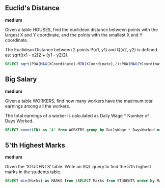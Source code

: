 ## Euclid's Distance
**medium**


Given a table HOUSES, find the euclidean distance between points with the largest X and Y coordinate, and the points with the smallest X and Y coordinate.

The Euclidean Distance between 2 points P(x1, y1) and Q(x2, y2) is defined as: sqrt((x1 - x2)2 + (y1 - y2)2).

```sql
SELECT sqrt(POW(MAX(XCoordinate)-MIN(XCoordinate),2)+POW(MAX(YCoordinate)-MIN(YCoordinate),2)) as "A" from HOUSES
```

## Big Salary
**medium**


Given a table WORKERS, find how many workers have the maximum total earnings among all the workers.

The total earnings of a worker is calculated as Daily Wage * Number of Days Worked.

```sql
SELECT count(ID) as "A" from WORKERS group by DailyWage * DaysWorked order by DailyWage * DaysWorked limit 1
```

## 5'th Highest Marks
**medium**

Given the ‘STUDENTS’ table. Write an SQL query to find the 5’th highest marks in the students table.

```sql
SELECT min(Marks) as MARKS from (SELECT Marks from STUDENTS order by Marks desc limit 5) as A
```

## 

```sql

```

## 

```sql

```

## 

```sql

```

## 

```sql

```

## 

```sql

```

## 

```sql

```

## 

```sql

```